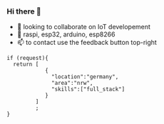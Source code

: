 ### Hi there 👋

- 🔭 looking to collaborate on IoT developement
- 👯 raspi, esp32, arduino, esp8266
- 📫 to contact use the feedback button top-right
```
if (request){
  return [
            { 
              "location":"germany",
              "area":"nrw",
              "skills":["full_stack"]
            }
         ]
         ;
}
```
<!--
**githubgoucho/githubgoucho** is a ✨ _github_ ✨ repository because its `README.md` (this file) appears on your GitHub profile.

Here are some ideas to get you started:

- 🌱 I’m currently learning ... 
- 🤔 I’m looking for help with ...
- 💬 Ask me about ...

- 😄 Pronouns: ...
- ⚡ Fun fact: ...
-->
